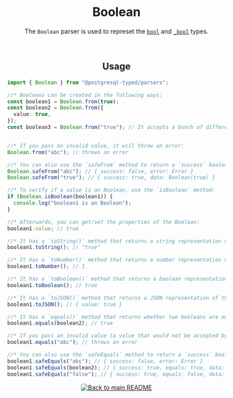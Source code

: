 <h1 align="center">
	Boolean
</h1>
<p align="center">
  The <code>Boolean</code> parser is used to represet the <a href="https://www.postgresql.org/docs/current/datatype-boolean.html"><code>bool</code></a> and <a href="https://www.postgresql.org/docs/current/datatype-boolean.html"><code>_bool</code></a> types.
</p>
<br/>

<!-- Usage -->
<h2 align="center">
	Usage
</h2>

```ts
import { Boolean } from "@postgresql-typed/parsers";

//* Booleans can be created in the following ways:
const boolean1 = Boolean.from(true);
const boolean2 = Boolean.from({
  value: true,
});
const boolean3 = Boolean.from("true"); // It accepts a bunch of different values for true and false (see the source code)


//* If you pass an invalid value, it will throw an error:
Boolean.from("abc"); // throws an error

//* You can also use the `safeFrom` method to return a `success` boolean instead of throwing an error:
Boolean.safeFrom("abc"); // { success: false, error: Error }
Boolean.safeFrom("true"); // { success: true, data: Boolean(true) }

//* To verify if a value is an Boolean, use the `isBoolean` method:
if (Boolean.isBoolean(boolean1)) {
  console.log("boolean1 is an Boolean");
}

//* Afterwards, you can get/set the properties of the Boolean:
boolean1.value; // true

//* It has a `toString()` method that returns a string representation of the Boolean:
boolean1.toString(); // "true"

//* It has a `toNumber()` method that returns a number representation of the Boolean:
boolean1.toNumber(); // 1

//* It has a `toBoolean()` method that returns a boolean representation of the Boolean:
boolean1.toBoolean(); // true

//* It has a `toJSON()` method that returns a JSON representation of the Boolean:
boolean1.toJSON(); // { value: true }

//* It has a `equals()` method that returns whether two booleans are equal:
boolean1.equals(boolean2); // true

//* If you pass an invalid value (a value that would not be accepted by the `from` method), it will throw an error:
boolean1.equals("abc"); // throws an error

//* You can also use the `safeEquals` method to return a `success` boolean instead of throwing an error:
boolean1.safeEquals("abc"); // { success: false, error: Error }
boolean1.safeEquals(boolean2); // { success: true, equals: true, data: boolean2 }
boolean1.safeEquals("false"); // { success: true, equals: false, data: Boolean(false) }
```

<p align="center">
  <!-- Back to main README button -->
  <a href="../../README.md">
    <img src="https://img.shields.io/badge/-Back%20to%20main%20README-blue" alt="Back to main README" />
  </a>
</p>
